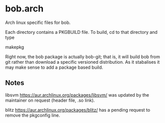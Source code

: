 bob.arch
========

Arch linux specific files for bob.

Each directory contains a PKGBUILD file.  To build, cd to that
directory and type

 makepkg

Right now, the bob package is actually bob-git; that is, it will build
bob from git rather than download a specific versioned distribution.
As it stabalises it may make sense to add a package based build.

Notes
-----

libsvm https://aur.archlinux.org/packages/libsvm/ was updated by the
maintainer on request (header file, .so link).

blitz https://aur.archlinux.org/packages/blitz/ has a pending request
to remove the pkgconfig line.
